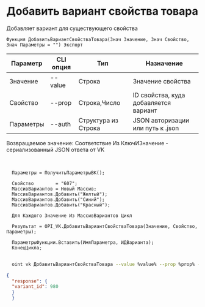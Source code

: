 ﻿---
sidebar_position: 5
---

# Добавить вариант свойства товара
 Добавляет вариант для существующего свойства



`Функция ДобавитьВариантСвойстваТовара(Знач Значение, Знач Свойство, Знач Параметры = "") Экспорт`

  | Параметр | CLI опция | Тип | Назначение |
  |-|-|-|-|
  | Значение | --value | Строка | Значение свойства |
  | Свойство | --prop | Строка,Число | ID свойства, куда добавляется вариант |
  | Параметры | --auth | Структура из Строка | JSON авторизации или путь к .json |

  
  Возвращаемое значение:   Соответствие Из КлючИЗначение - сериализованный JSON ответа от VK

<br/>




```bsl title="Пример кода"
  Параметры = ПолучитьПараметрыВК();
  
  Свойство        = "607";
  МассивВариантов = Новый Массив;
  МассивВариантов.Добавить("Желтый");
  МассивВариантов.Добавить("Синий");
  МассивВариантов.Добавить("Красный");
  
  Для Каждого Значение Из МассивВариантов Цикл
  
  Результат = OPI_VK.ДобавитьВариантСвойстваТовара(Значение, Свойство, Параметры);
  
  ПараметрыФункции.Вставить(ИмяПараметра, ИДВарианта);
  КонецЦикла;
```
	


```sh title="Пример команды CLI"
    
  oint vk ДобавитьВариантСвойстваТовара --value %value% --prop %prop% --auth %auth%

```

```json title="Результат"
{
  "response": {
  "variant_id": 980
  }
  }
```
